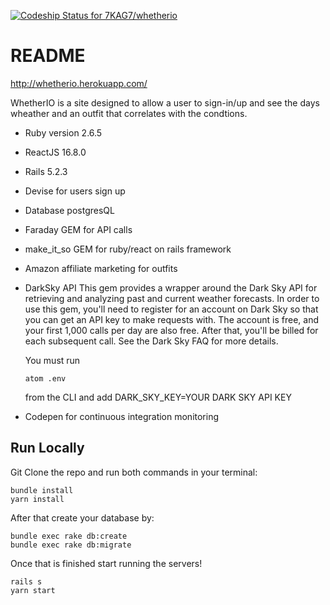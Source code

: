 [![Codeship Status for 7KAG7/whetherio](https://app.codeship.com/projects/0cf17690-dc82-0137-7761-5ade14e29270/status?branch=master)](https://app.codeship.com/projects/371654)
# README

http://whetherio.herokuapp.com/

WhetherIO is a site designed to allow a user to sign-in/up and see the days wheather and an outfit that correlates with the condtions.

* Ruby version 2.6.5

* ReactJS 16.8.0

* Rails 5.2.3

* Devise for users sign up 

* Database postgresQL

* Faraday GEM for API calls

* make_it_so GEM for ruby/react on rails framework

* Amazon affiliate marketing for outfits

* DarkSky API
  This gem provides a wrapper around the Dark Sky API for retrieving and analyzing past and current weather forecasts. In order   to use this gem, you'll need to register for an account on Dark Sky so that you can get an API key to make requests with. The   account is free, and your first 1,000 calls per day are also free. After that, you'll be billed for each subsequent call. See   the Dark Sky FAQ for more details.
  
  You must run
  ```
  atom .env
  ```
  from the CLI and add DARK_SKY_KEY=YOUR DARK SKY API KEY

* Codepen for continuous integration monitoring

## Run Locally

Git Clone the repo and run both commands in your terminal: 

```
bundle install
yarn install
```

After that create your database by: 

```
bundle exec rake db:create
bundle exec rake db:migrate
```

Once that is finished start running the servers!

```
rails s
yarn start
```
